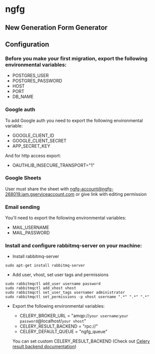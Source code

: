 # ngfg
## New Generation Form Generator


## Configuration

### Before you make your first migration, export the following environmental variables:
- POSTGRES_USER
- POSTGRES_PASSWORD
- HOST
- PORT
- DB_NAME

### Google auth

To add Google auth you need to export the following environmental variable:
 - GOOGLE_CLIENT_ID
 - GOOGLE_CLIENT_SECRET
 - APP_SECRET_KEY

And for http access export:
- OAUTHLIB_INSECURE_TRANSPORT="1"

### Google Sheets
User must share the sheet with ngfg-account@ngfg-268019.iam.gserviceaccount.com
or give link with editing permission

### Email sending
You'll need to export the following environmental variables:
 - MAIL_USERNAME
 - MAIL_PASSWORD

### Install and configure rabbitmq-server on your machine:
* Install rabbitmq-server
```
sudo apt-get install rabbitmq-server
```
* Add user, vhost, set user tags and permissions
```
sudo rabbitmqctl add_user username password
sudo rabbitmqctl add_vhost vhost
sudo rabbitmqctl set_user_tags usernamer administrator
sudo rabbitmqctl set_permissions -p vhost username ".*" ".*" ".*"
```
* Export the following environmental variables:
    + CELERY_BROKER_URL = "amqp://`your username`:`your password`@localhost/`your vhost`"
    + CELERY_RESULT_BACKEND = "rpc://"
    + CELERY_DEFAULT_QUEUE = "ngfg_queue"

    You can set custom CELERY_RESULT_BACKEND (Check out [Celery result backend documentation](https://docs.celeryproject.org/en/latest/getting-started/first-steps-with-celery.html#keeping-results))
